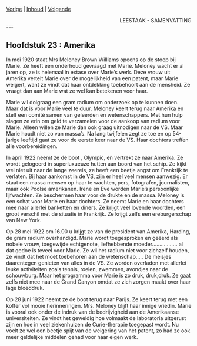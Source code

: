 [Vorige](hfst22_vrede_vakantie_larcouest.md) | [Inhoud](inhoudsopgave.md) | [Volgende](hfst24_volle_wasdom.md)

<div style="text-align: right">LEESTAAK - SAMENVATTING</div>
---

## Hoofdstuk 23 : Amerika

In mei 1920 staat Mrs Meloney Brown Williams opeens op de stoep bij Marie. Ze heeft een onderhoud gevraagd met Marie. Meloney wacht er al jaren op, ze is helemaal in extase over Marie’s werk.  Deze vrouw uit Amerika vertelt Marie over de mogelijkheid van een patent, maar Marie weigert, want ze vindt dat haar ontdekking toebehoort aan de mensheid. Ze vraagt dan aan Marie wat ze wel kan betekenen voor haar.

Marie wil dolgraag een gram radium om onderzoek op te kunnen doen. Maar dat is voor Marie veel te duur.
Meloney keert terug naar Amerika en stelt een comité samen van geleerden en wetenschappers. Met hun hulp slagen ze erin om geld te verzamelen voor de aankoop van radium voor Marie. Alleen willen ze Marie dan ook graag uitnodigen naar de VS. Maar Marie houdt niet zo van massa’s. Na lang twijfelen zegt ze toe en op 54-jarige leeftijd gaat ze voor de eerste keer naar de VS. Haar dochters treffen alle voorbereidingen.

In april 1922 neemt ze de boot , Olympic, en vertrekt ze naar Amerika. Ze wordt gelogeerd in superluxueuze hutten aan boord van het schip. Ze kijkt wel niet uit naar de lange zeereis, ze heeft een beetje angst om Frankrijk te verlaten. 
Bij haar aankomst in de VS, zijn er heel veel mensen aanwezig. Er staat een massa mensen op haar te wachten, pers, fotografen, journalisten, maar ook Poolse amerikanen. Irene en Eve worden Marie’s persoonlijke lijfwachten. Ze beschermen haar voor de drukte en de massa. Meloney is een schat voor Marie en haar dochters. Ze neemt Marie en haar dochters mee naar allerlei banketten en diners. Ze krijgt veel lovende woorden, een groot verschil met de situatie in Frankrijk. Ze krijgt zelfs een ereburgerschap  van New York.

Op 28 mei 1922 om 16.00 u krijgt ze van de president van Amerika, Harding, de gram radium overhandigd.  Marie wordt toegesproken en geëerd als nobele vrouw, toegewijde echtgenote, liefhebbende moeder…………….. al dat gedoe is teveel voor Marie.
Ze wil het radium niet voor zichzelf houden, ze vindt dat het moet toebehoren aan de wetenschap….. De meisjes daarentegen genieten van alles in de VS. Ze worden overladen met allerlei leuke activiteiten zoals tennis, roeien, zwemmen,  avondjes naar de schouwburg. Maar het programma voor Marie is zo druk, druk,druk.
Ze gaat zelfs niet mee naar de Grand Canyon omdat ze zich zorgen maakt over haar lage bloeddruk. 
 
Op 28 juni 1922 neemt ze de boot terug naar Parijs. Ze keert terug met een koffer vol mooie herinneringen. Mrs. Meloney blijft haar innige vriedin. Marie is vooral ook onder de indruk van de bedrijvigheid aan de Amerikaanse universiteiten. Ze vindt het geweldig hoe volmaakt de laboratoria uitgerust zijn en hoe in veel ziekenhuizen de Curie-therapie toegepast wordt. Nu voelt ze wel een beetje spijt van de weigering van het patent, zo had ze ook meer geldelijke middelen gehad voor haar eigen werk.
